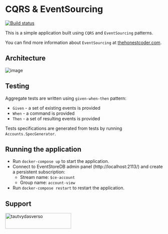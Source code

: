 # CQRS & EventSourcing

[![Build status](https://github.com/tautvydasversockas/cqrs-eventsourcing/actions/workflows/dotnet.yml/badge.svg?branch=master)](https://github.com/tautvydasversockas/cqrs-event-sourcing/actions/workflows/dotnet.yml)

This is a simple application built using `CQRS` and `EventSourcing` patterns. 

You can find more information about `EventSourcing` at [thehonestcoder.com](https://thehonestcoder.com/the-promised-land-of-event-sourcing).

## Architecture

![image](https://user-images.githubusercontent.com/12632820/155589702-2624ea0c-9f54-4f1c-b529-037eb9510955.png)

## Testing

Aggregate tests are written using `given-when-then` pattern:
- `Given` - a set of existing events is provided
- `When` - a command is provided
- `Then` - a set of resulting events is provided

Tests specifications are generated from tests by running `Accounts.SpecGenerator`.

## Running the application

- Run `docker-compose up` to start the application.
- Connect to EventStoreDB admin panel (http://localhost:2113/) and create a persistent subscription:
  - Stream name: `$ce-account`
  - Group name: `account-view`
- Run `docker-compose restart` to restart the application.

## Support

<a href="https://www.buymeacoffee.com/tautvydasverso"> 
    <img align="left" src="https://cdn.buymeacoffee.com/buttons/v2/default-yellow.png" height="50" width="210"  alt="tautvydasverso" />
</a>
